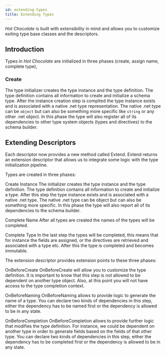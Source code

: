 ```yaml
---
id: extending-types
title: Extending Types
---
```


_Hot Chocolate_ is built with extensibility in mind and allows you to customize exiting type base classes and the descriptors.

## Introduction

Types in _Hot Chocolate_ are initialized in three phases (create, assign name, complete type),

### Create

The type initializer creates the type instance and the type definition. The type definition contains all information to create and initialize a schema type. After the instance creation step is complted the type instance exists and is associated with a native .net type representation. The native .net type can be `object` but can also be something more specific like `string` or any other .net object. In this phase the type will also register all of its dependencies to other type system objects (types and directives) to the schema builder.

###


## Extending Descriptors

Each descriptor now provides a new method called Extend. Extend returns an extension descriptor that allows us to integrate some logic with the type initialization pipeline.

Types are created in three phases:

Create Instance The initializer creates the type instance and the type definition. The type definition contains all information to create and initialize a type. After this step the type instance exists and is associated with a native .net type. The native .net type can be object but can also be something more specific. In this phase the type will also report all of its dependencies to the schema builder.

Complete Name After all types are created the names of the types will be completed.

Complete Type In the last step the types will be completed, this means that for instance the fields are assigned, or the directives are retrieved and associated with a type etc. After this the type is completed and becomes immutable.

The extension descriptor provides extension points to these three phases:

OnBeforeCreate OnBeforeCreate will allow you to customize the type definition. It is important to know that this step is not allowed to be dependent on another type object. Also, at this point you will not have access to the type completion context.

OnBeforeNaming OnBeforeNaming allows to provide logic to generate the name of a type. You can declare two kinds of dependencies in this step, either the dependency has to be named first or the dependency is allowed to be in any state.

OnBeforeCompletion OnBeforeCompletion allows to provide further logic that modifies the type definition. For instance, we could be dependent on another type in order to generate fields based on the fields of that other type. You can declare two kinds of dependencies in this step, either the dependency has to be completed first or the dependency is allowed to be in any state.